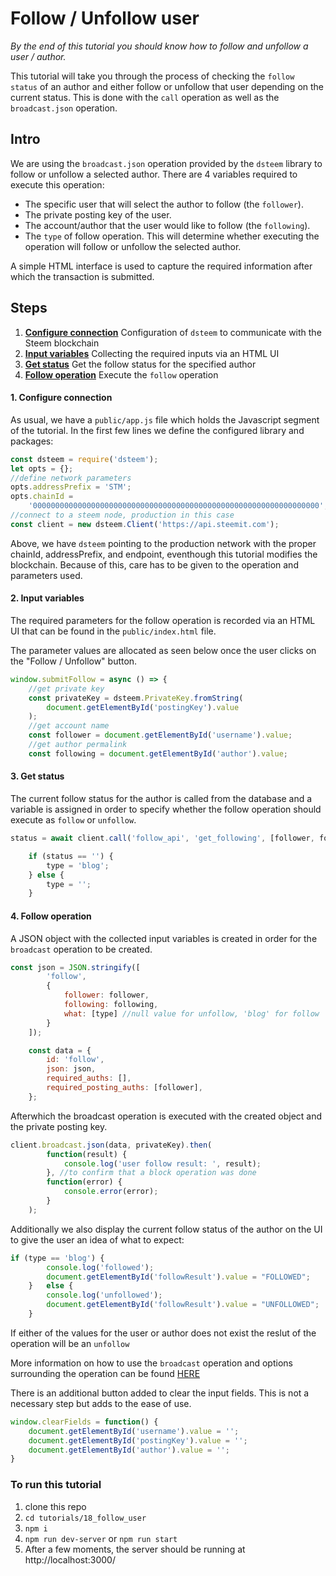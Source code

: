 # Follow / Unfollow user

_By the end of this tutorial you should know how to follow and unfollow a user / author._

This tutorial will take you through the process of checking the `follow status` of an author and either follow or unfollow that user depending on the current status. This is done with the `call` operation as well as the `broadcast.json` operation.

## Intro

We are using the `broadcast.json` operation provided by the `dsteem` library to follow or unfollow a selected author. There are 4 variables required to execute this operation:

*   The specific user that will select the author to follow (the `follower`).
*   The private posting key of the user.
*   The account/author that the user would like to follow (the `following`).
*   The `type` of follow operation. This will determine whether executing the operation will follow or unfollow the selected author.

A simple HTML interface is used to capture the required information after which the transaction is submitted.

## Steps

1.  [**Configure connection**](#connection) Configuration of `dsteem` to communicate with the Steem blockchain
2.  [**Input variables**](#input) Collecting the required inputs via an HTML UI
3.  [**Get status**](#status) Get the follow status for the specified author
4.  [**Follow operation**](#follow) Execute the `follow` operation

#### 1. Configure connection<a name="connection"></a>

As usual, we have a `public/app.js` file which holds the Javascript segment of the tutorial. In the first few lines we define the configured library and packages:

```javascript
const dsteem = require('dsteem');
let opts = {};
//define network parameters
opts.addressPrefix = 'STM';
opts.chainId =
    '0000000000000000000000000000000000000000000000000000000000000000';
//connect to a steem node, production in this case
const client = new dsteem.Client('https://api.steemit.com');
```

Above, we have `dsteem` pointing to the production network with the proper chainId, addressPrefix, and endpoint, eventhough this tutorial modifies the blockchain. Because of this, care has to be given to the operation and parameters used.

#### 2. Input variables<a name="input"></a>

The required parameters for the follow operation is recorded via an HTML UI that can be found in the `public/index.html` file.

The parameter values are allocated as seen below once the user clicks on the "Follow / Unfollow" button.

```javascript
window.submitFollow = async () => {
    //get private key
    const privateKey = dsteem.PrivateKey.fromString(
        document.getElementById('postingKey').value
    );
    //get account name
    const follower = document.getElementById('username').value;
    //get author permalink
    const following = document.getElementById('author').value;
```

#### 3. Get status<a name="status"></a>

The current follow status for the author is called from the database and a variable is assigned in order to specify whether the follow operation should execute as `follow` or `unfollow`.

```javascript
status = await client.call('follow_api', 'get_following', [follower, following, 'blog', 1]);

    if (status == '') {
        type = 'blog';
    } else {
        type = '';
    }
```

#### 4. Follow operation<a name="follow"></a>

A JSON object with the collected input variables is created in order for the `broadcast` operation to be created.

```javascript
const json = JSON.stringify([
        'follow',
        {
            follower: follower,
            following: following,
            what: [type] //null value for unfollow, 'blog' for follow
        }
    ]);

    const data = {
        id: 'follow',
        json: json,
        required_auths: [],
        required_posting_auths: [follower],
    };
```

Afterwhich the broadcast operation is executed with the created object and the private posting key.

```javascript
client.broadcast.json(data, privateKey).then(
        function(result) {
            console.log('user follow result: ', result);
        }, //to confirm that a block operation was done
        function(error) {
            console.error(error);
        }
    );
```

Additionally we also display the current follow status of the author on the UI to give the user an idea of what to expect:

```javascript
if (type == 'blog') {
        console.log('followed');
        document.getElementById('followResult').value = "FOLLOWED";
    }   else {
        console.log('unfollowed');
        document.getElementById('followResult').value = "UNFOLLOWED";
    }
```

If either of the values for the user or author does not exist the reslut of the operation will be an `unfollow`

More information on how to use the `broadcast` operation and options surrounding the operation can be found [HERE](https://developers.steem.io/apidefinitions/#apidefinitions-broadcast-ops-comment)

There is an additional button added to clear the input fields. This is not a necessary step but adds to the ease of use.

```javascript
window.clearFields = function() {
    document.getElementById('username').value = '';
    document.getElementById('postingKey').value = '';
    document.getElementById('author').value = '';
}
```

### To run this tutorial

 1. clone this repo
 2. `cd tutorials/18_follow_user`
 3. `npm i`
 4. `npm run dev-server` or `npm run start`
 5. After a few moments, the server should be running at http://localhost:3000/
